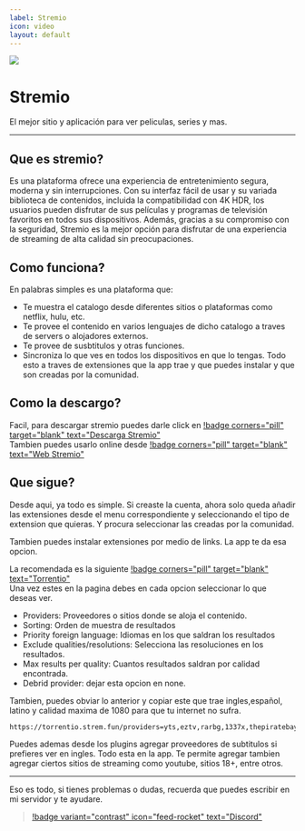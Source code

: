 ```yaml
---
label: Stremio
icon: video
layout: default
---
```

![](https://i.postimg.cc/C5YpxWFG/Index-page.png)
# Stremio
El mejor sitio y aplicación para ver peliculas, series y mas.

---

## Que es stremio?

Es una plataforma ofrece una experiencia de entretenimiento segura, moderna y sin interrupciones. Con su interfaz fácil de usar y su variada biblioteca de contenidos, incluida la compatibilidad con 4K HDR, los usuarios pueden disfrutar de sus películas y programas de televisión favoritos en todos sus dispositivos. Además, gracias a su compromiso con la seguridad, Stremio es la mejor opción para disfrutar de una experiencia de streaming de alta calidad sin preocupaciones.

## Como funciona?

En palabras simples es una plataforma que:
- Te muestra el catalogo desde diferentes sitios o plataformas como netflix, hulu, etc.
- Te provee el contenido en varios lenguajes de dicho catalogo a traves de servers o alojadores externos.
- Te provee de susbtitulos y otras funciones.
- Sincroniza lo que ves en todos los dispositivos en que lo tengas.
Todo esto a traves de extensiones que la app trae y que puedes instalar y que son creadas por la comunidad.

## Como la descargo?

Facil, para descargar stremio puedes darle click en [!badge corners="pill" target="blank" text="Descarga Stremio"](https://www.stremio.com/downloads)      
Tambien puedes usarlo online desde [!badge corners="pill" target="blank" text="Web Stremio"](https://web.stremio.com/)

## Que sigue?

Desde aqui, ya todo es simple. Si creaste la cuenta, ahora solo queda añadir las extensiones desde el menu correspondiente y seleccionando el tipo de extension que quieras. Y procura seleccionar las creadas por la comunidad.

Tambien puedes instalar extensiones por medio de links. La app te da esa opcion.

La recomendada es la siguiente [!badge corners="pill" target="blank" text="Torrentio"](https://torrentio.strem.fun/configure)     
Una vez estes en la pagina debes en cada opcion seleccionar lo que deseas ver.
- Providers: Proveedores o sitios donde se aloja el contenido.
- Sorting: Orden de muestra de resultados
- Priority foreign language: Idiomas en los que saldran los resultados
- Exclude qualities/resolutions: Selecciona las resoluciones en los resultados.
- Max results per quality: Cuantos resultados saldran por calidad encontrada.
- Debrid provider: dejar esta opcion en none.

Tambien, puedes obviar lo anterior y copiar este que trae ingles,español, latino y calidad maxima de 1080 para que tu internet no sufra.

``` 
https://torrentio.strem.fun/providers=yts,eztv,rarbg,1337x,thepiratebay,kickasstorrents,torrentgalaxy,magnetdl,horriblesubs,nyaasi,rutracker,mejortorrent,cinecalidad|sort=size|language=spanish,latino|qualityfilter=brremux,hdrall,dolbyvision,4k/manifest.json

```

Puedes ademas desde los plugins agregar proveedores de subtitulos si prefieres ver en ingles. Todo esta en la app.
Te permite agregar tambien agregar ciertos sitios de streaming como youtube, sitios 18+, entre otros.     

---

Eso es todo, si tienes problemas o dudas, recuerda que puedes escribir en mi servidor y te ayudare.
> [!badge variant="contrast" icon="feed-rocket" text="Discord"](https://discord.gg/hVKeY3uEru) 
